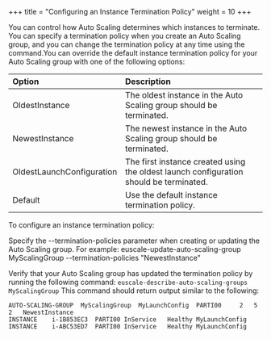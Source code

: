 +++
title = "Configuring an Instance Termination Policy"
weight = 10
+++

You can control how Auto Scaling determines which instances to terminate. You can specify a termination policy when you create an Auto Scaling group, and you can change the termination policy at any time using the command.You can override the default instance termination policy for your Auto Scaling group with one of the following options: 



| Option | Description | 
|  :---- |  :---- | 
| OldestInstance | The oldest instance in the Auto Scaling group should be terminated. | 
| NewestInstance | The newest instance in the Auto Scaling group should be terminated. | 
| OldestLaunchConfiguration | The first instance created using the oldest launch configuration should be terminated. | 
| Default | Use the default instance termination policy. | 



To configure an instance termination policy: 

Specify the --termination-policies parameter when creating or updating the Auto Scaling group. For example: 
    euscale-update-auto-scaling-group MyScalingGroup --termination-policies "NewestInstance"

Verify that your Auto Scaling group has updated the termination policy by running the following command: `euscale-describe-auto-scaling-groups MyScalingGroup` This command should return output similar to the following: 


    AUTO-SCALING-GROUP	MyScalingGroup	MyLaunchConfig	PARTI00		2	5	2	NewestInstance
    INSTANCE	i-1B853EC3	PARTI00	InService	Healthy	MyLaunchConfig
    INSTANCE	i-ABC53ED7	PARTI00	InService	Healthy	MyLaunchConfig


